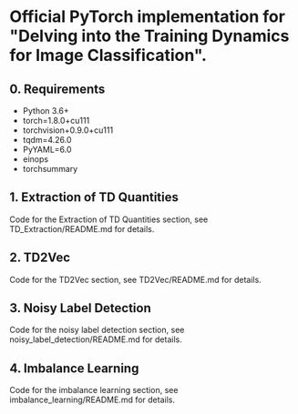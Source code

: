 # Official PyTorch implementation for "Delving into the Training Dynamics  for Image Classification". 


## 0. Requirements

- Python 3.6+
- torch=1.8.0+cu111
- torchvision+0.9.0+cu111
- tqdm=4.26.0
- PyYAML=6.0
- einops
- torchsummary


## 1. Extraction of TD Quantities

Code for the Extraction of TD Quantities section, see TD_Extraction/README.md for details.


## 2. TD2Vec 

Code for the TD2Vec section, see TD2Vec/README.md for details.



## 3. Noisy Label Detection 

Code for the noisy label detection section, see noisy_label_detection/README.md for details.


## 4. Imbalance Learning 

Code for the imbalance learning section, see imbalance_learning/README.md for details.

